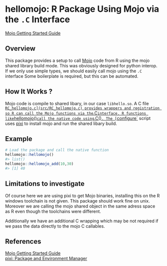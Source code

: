 
# hellomojo: R Package Using Mojo via the `.C` Interface

[Mojo Getting Started
Guide](https://docs.modular.com/mojo/manual/get-started)

## Overview

This package provides a setup to call
[Mojo](https://www.modular.com/mojo) code from R using the mojo shared
library build mode. This was obviously designed for python interop. If
we only use simple types, we should easily call mojo using the `.C`
interface Some boilerplate is required, but this can be automated.

## How It Works ?

Mojo code is compile to shared libary, in our case `libhello.so`. A C
file
[`RC_hellomojo.c](src/RC_hellomojo.c) provides wrappers and registration so R can call the Mojo functions via the`.C`interface. R functions like`hellomojo()`call the native code using`.C()`. The [`configure\`](configure)
script uses [pixi](https://pixi.sh/) to install mojo and run the shared
libary build.

## Example

``` r
# Load the package and call the native function
hellomojo::hellomojo()
#> list()
hellomojo::hellomojo_add(10,30)
#> [1] 40
```

## Limitations to investigate

Of course here we are using pixi to get Mojo binaries, installing this
on the R windows toolchain is not given. This package should work fine
on unix. Moreover we are calling the mojo shared object in the same
adress space as R even though the toolchains were different.

Additionally we have an additional C wrapping which may be not required
if we pass the data directly to the mojo C callables.

## References

[Mojo Getting Started
Guide](https://docs.modular.com/mojo/manual/get-started)  
[pixi: Package and Environment Manager](https://pixi.sh/)
